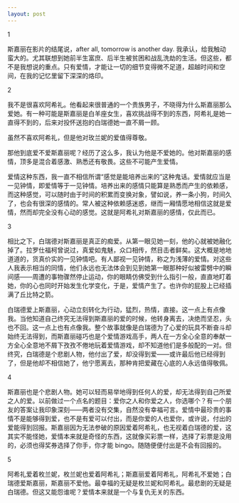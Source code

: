 ```yaml
---
layout: post
---
```


1

斯嘉丽在影片的结尾说，after all, tomorrow is another day. 我承认，给我触动蛮大的。尤其联想到她前半生富庶、后半生被贫困和战乱洗劫的生活。但这些，都不是我想说的重点。只有爱情，才能让一切的细节变得微不足道，超越时间和空间，在我的记忆里留下深深的烙印。

2

我不是很喜欢阿希礼。他看起来很普通的一个贵族男子，不晓得为什么斯嘉丽那么爱她。有一种可能是斯嘉丽是白羊座女生，喜欢挑战得不到的东西，阿希礼是她一直得不到的，后来对投怀送抱的白瑞德她一直不屑一顾。

虽然不喜欢阿希礼，但是他对玫兰妮的爱值得尊敬。

那他到底爱不爱斯嘉丽呢？经历了这么多，我认为他是不爱她的。他对斯嘉丽的感情，顶多是混合着感激、熟悉还有敬畏。这些不可能产生爱情。

爱情这种东西，我一直不相信所谓“感觉是能培养出来的”这种鬼话。爱情就应当是一见钟情，即爱情等于一见钟情。培养出来的感情只能算是熟悉而产生的依赖感，而这种感觉，可以随时由于时间的积累而变换对象，譬如说，养一条小狗，时间久了，也会有很深的感情的。常人被这种依赖感迷惑，继而一厢情愿地相信这就是爱情，然而却完全没有心动的感觉。这就是阿希礼对斯嘉丽的感情，仅此而已。

3

相比之下，白瑞德对斯嘉丽是真正的痴爱。从第一眼见她一刻，他的心就被她融化掉了。拉罗仕福柯曾说过，真爱如鬼魅，众口相传，然目击者鲜矣。这大概是地地道道的，货真价实的一见钟情吧。有人鄙视一见钟情，称之为浅薄的爱情。对这些人我表示相当的同情，他们永远也无法体会到见到她第一眼那种好似被雷劈中的瞬间感——周遭的事物骤然停止运动，你的眼睛仿佛受到什么指引一般，直直地盯着她，你的心也同时开始发生化学变化，于是，爱情产生了。也许你的屁股上已经插满了丘比特之箭。

白瑞德爱上斯嘉丽，心动立刻转化为行动，猛烈，热情，直接。这一点上有点像我。当他知道自己终究无法得到斯嘉丽的爱的时候，他转身离去，决绝而坚忍，头也不回。这一点上也有点像我。整个故事就像是白瑞德为了心爱的玩具不断奋斗却始终无法得到，而斯嘉丽碰巧也是个爱情游戏高手，两人在一方全心全意的奉献一方全心全意地不屑下孜孜不倦地玩着爱情游戏，却不知道他们是多般配的一对。但终究，白瑞德是个悲剧人物，他付出了爱，却没得到爱——或许最后他已经得到了，但是他却不相信她了，他宁愿离去，那种肯把爱藏在心底的人永远值得敬佩。

4

斯嘉丽也是个悲剧人物。她可以轻而易举地得到任何人的爱，却无法得到自己所爱之人的爱。以前做过一个点名的题目：爱你之人和你爱之人，你选哪个？有一个朋友的答案让我印象深刻——两者没有交集，自然没有幸福可言。爱情中最珍贵的事情不是能够得到爱，也不是有爱可以付出，而是你爱的人也爱你，或许说，付出的爱能得到回报。斯嘉丽因为无法参破的原因爱着阿希礼，也无视着白瑞德的爱，这其实不能怪她，爱情本来就是奇怪的东西，这就像买彩票一样，选择了彩票是没用的，必须也得奖券选择了你手，你才能 bingo。随随便便付出是不会有回报的。

5

阿希礼爱着枚兰妮，枚兰妮也爱着阿希礼；斯嘉丽爱着阿希礼，阿希礼不爱她；白瑞德爱斯嘉丽，斯嘉丽不爱他。最幸福的无疑是枚兰妮和阿希礼。最悲剧的无疑是白瑞德。但这又能怨谁呢？爱情本来就是一个与复仇无关的东西。
